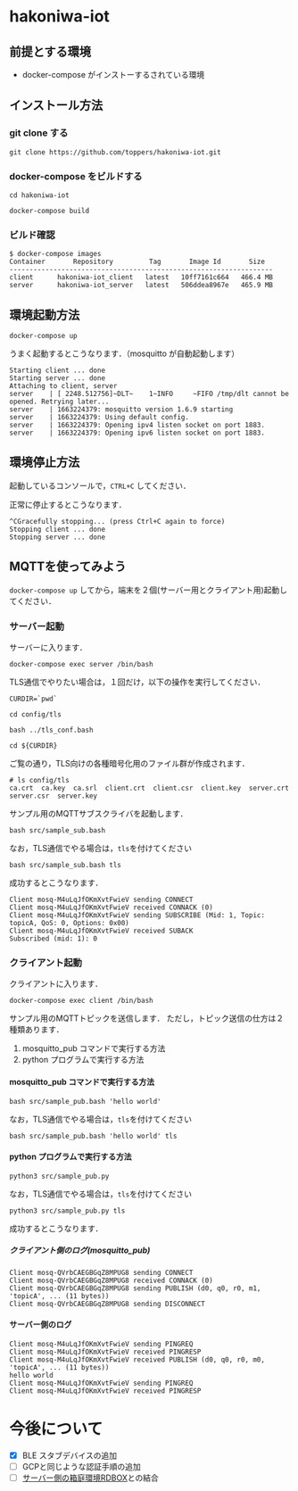 # hakoniwa-iot

## 前提とする環境

- docker-compose がインストーするされている環境

## インストール方法

### git clone する
```
git clone https://github.com/toppers/hakoniwa-iot.git
```

### docker-compose をビルドする
```
cd hakoniwa-iot
```

```
docker-compose build
```

### ビルド確認

```
$ docker-compose images
Container       Repository         Tag       Image Id       Size  
------------------------------------------------------------------
client      hakoniwa-iot_client   latest   10ff7161c664   466.4 MB
server      hakoniwa-iot_server   latest   506ddea8967e   465.9 MB
```

## 環境起動方法

```
docker-compose up
```

うまく起動するとこうなります．（mosquitto が自動起動します）
```
Starting client ... done
Starting server ... done
Attaching to client, server
server    | [ 2248.512756]~DLT~    1~INFO     ~FIFO /tmp/dlt cannot be opened. Retrying later...
server    | 1663224379: mosquitto version 1.6.9 starting
server    | 1663224379: Using default config.
server    | 1663224379: Opening ipv4 listen socket on port 1883.
server    | 1663224379: Opening ipv6 listen socket on port 1883.
```


## 環境停止方法

起動しているコンソールで，`CTRL+C` してください．

正常に停止するとこうなります．
```
^CGracefully stopping... (press Ctrl+C again to force)
Stopping client ... done
Stopping server ... done
```

## MQTTを使ってみよう

`docker-compose up` してから，端末を２個(サーバー用とクライアント用)起動してください．

### サーバー起動

サーバーに入ります．
```
docker-compose exec server /bin/bash
```

TLS通信でやりたい場合は，１回だけ，以下の操作を実行してください．

```
CURDIR=`pwd`
```

```
cd config/tls
```

```
bash ../tls_conf.bash
```

```
cd ${CURDIR}
```

ご覧の通り，TLS向けの各種暗号化用のファイル群が作成されます．
```
# ls config/tls
ca.crt  ca.key  ca.srl  client.crt  client.csr  client.key  server.crt  server.csr  server.key
```

サンプル用のMQTTサブスクライバを起動します．

```
bash src/sample_sub.bash
```

なお，TLS通信でやる場合は，`tls`を付けてください

```
bash src/sample_sub.bash tls
```


成功するとこうなります．

```
Client mosq-M4uLqJfOKmXvtFwieV sending CONNECT
Client mosq-M4uLqJfOKmXvtFwieV received CONNACK (0)
Client mosq-M4uLqJfOKmXvtFwieV sending SUBSCRIBE (Mid: 1, Topic: topicA, QoS: 0, Options: 0x00)
Client mosq-M4uLqJfOKmXvtFwieV received SUBACK
Subscribed (mid: 1): 0
```

### クライアント起動

クライアントに入ります．

```
docker-compose exec client /bin/bash
```

サンプル用のMQTTトピックを送信します．
ただし，トピック送信の仕方は２種類あります．

1. mosquitto_pub コマンドで実行する方法
2. python プログラムで実行する方法

#### mosquitto_pub コマンドで実行する方法

```
bash src/sample_pub.bash 'hello world'
```

なお，TLS通信でやる場合は，`tls`を付けてください

```
bash src/sample_pub.bash 'hello world' tls
```


#### python プログラムで実行する方法

```
python3 src/sample_pub.py 
```

なお，TLS通信でやる場合は，`tls`を付けてください

```
python3 src/sample_pub.py tls
```


成功するとこうなります．

##### クライアント側のログ(mosquitto_pub)

```
Client mosq-QVrbCAEGBGqZ8MPUG8 sending CONNECT
Client mosq-QVrbCAEGBGqZ8MPUG8 received CONNACK (0)
Client mosq-QVrbCAEGBGqZ8MPUG8 sending PUBLISH (d0, q0, r0, m1, 'topicA', ... (11 bytes))
Client mosq-QVrbCAEGBGqZ8MPUG8 sending DISCONNECT
```


#### サーバー側のログ

```
Client mosq-M4uLqJfOKmXvtFwieV sending PINGREQ
Client mosq-M4uLqJfOKmXvtFwieV received PINGRESP
Client mosq-M4uLqJfOKmXvtFwieV received PUBLISH (d0, q0, r0, m0, 'topicA', ... (11 bytes))
hello world
Client mosq-M4uLqJfOKmXvtFwieV sending PINGREQ
Client mosq-M4uLqJfOKmXvtFwieV received PINGRESP
```

# 今後について
- [x] BLE スタブデバイスの追加
- [ ] GCPと同じような認証手順の追加
- [ ] [サーバー側の箱庭環境RDBOX](https://github.com/fukuta-tatsuya-intec/rdbox_hakoniwa_iot)との結合
